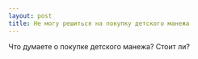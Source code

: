 ```yaml
---
layout: post 
title: Не могу решиться на покупку детского манежа 
--- 
```

Что думаете о покупке детского манежа? Стоит ли?
